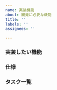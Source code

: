 ```yaml
---
name: 実装機能
about: 開発に必要な機能
title: ''
labels: ''
assignees: ''

---
```


### 実装したい機能


### 仕様


### タスク一覧
